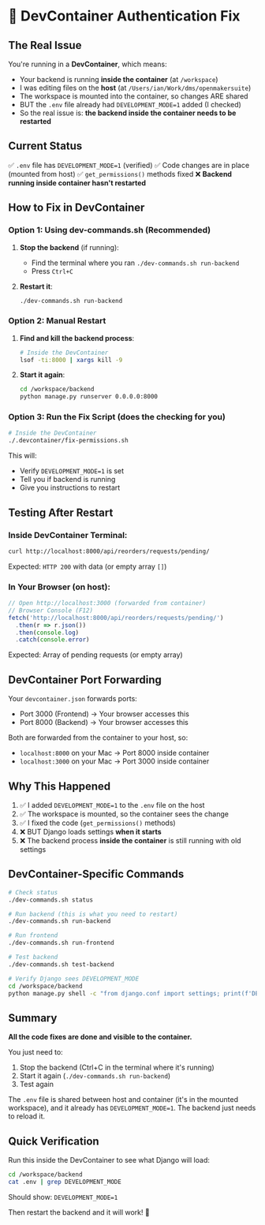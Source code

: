 # 🐳 DevContainer Authentication Fix

## The Real Issue

You're running in a **DevContainer**, which means:
- Your backend is running **inside the container** (at `/workspace`)
- I was editing files on the **host** (at `/Users/ian/Work/dms/openmakersuite`)
- The workspace is mounted into the container, so changes ARE shared
- BUT the `.env` file already had `DEVELOPMENT_MODE=1` added (I checked)
- So the real issue is: **the backend inside the container needs to be restarted**

## Current Status

✅ `.env` file has `DEVELOPMENT_MODE=1` (verified)
✅ Code changes are in place (mounted from host)
✅ `get_permissions()` methods fixed
❌ **Backend running inside container hasn't restarted**

## How to Fix in DevContainer

### Option 1: Using dev-commands.sh (Recommended)

1. **Stop the backend** (if running):
   - Find the terminal where you ran `./dev-commands.sh run-backend`
   - Press `Ctrl+C`

2. **Restart it**:
   ```bash
   ./dev-commands.sh run-backend
   ```

### Option 2: Manual Restart

1. **Find and kill the backend process**:
   ```bash
   # Inside the DevContainer
   lsof -ti:8000 | xargs kill -9
   ```

2. **Start it again**:
   ```bash
   cd /workspace/backend
   python manage.py runserver 0.0.0.0:8000
   ```

### Option 3: Run the Fix Script (does the checking for you)

```bash
# Inside the DevContainer
./.devcontainer/fix-permissions.sh
```

This will:
- Verify `DEVELOPMENT_MODE=1` is set
- Tell you if backend is running
- Give you instructions to restart

## Testing After Restart

### Inside DevContainer Terminal:
```bash
curl http://localhost:8000/api/reorders/requests/pending/
```

Expected: `HTTP 200` with data (or empty array `[]`)

### In Your Browser (on host):
```javascript
// Open http://localhost:3000 (forwarded from container)
// Browser Console (F12)
fetch('http://localhost:8000/api/reorders/requests/pending/')
  .then(r => r.json())
  .then(console.log)
  .catch(console.error)
```

Expected: Array of pending requests (or empty array)

## DevContainer Port Forwarding

Your `devcontainer.json` forwards ports:
- Port 3000 (Frontend) → Your browser accesses this
- Port 8000 (Backend) → Your browser accesses this

Both are forwarded from the container to your host, so:
- `localhost:8000` on your Mac → Port 8000 inside container
- `localhost:3000` on your Mac → Port 3000 inside container

## Why This Happened

1. ✅ I added `DEVELOPMENT_MODE=1` to the `.env` file on the host
2. ✅ The workspace is mounted, so the container sees the change
3. ✅ I fixed the code (`get_permissions()` methods)
4. ❌ BUT Django loads settings **when it starts**
5. ❌ The backend process **inside the container** is still running with old settings

## DevContainer-Specific Commands

```bash
# Check status
./dev-commands.sh status

# Run backend (this is what you need to restart)
./dev-commands.sh run-backend

# Run frontend
./dev-commands.sh run-frontend

# Test backend
./dev-commands.sh test-backend

# Verify Django sees DEVELOPMENT_MODE
cd /workspace/backend
python manage.py shell -c "from django.conf import settings; print(f'DEVELOPMENT_MODE={settings.DEVELOPMENT_MODE}')"
```

## Summary

**All the code fixes are done and visible to the container.**

You just need to:
1. Stop the backend (Ctrl+C in the terminal where it's running)
2. Start it again (`./dev-commands.sh run-backend`)
3. Test again

The `.env` file is shared between host and container (it's in the mounted workspace), and it already has `DEVELOPMENT_MODE=1`. The backend just needs to reload it.

## Quick Verification

Run this inside the DevContainer to see what Django will load:
```bash
cd /workspace/backend
cat .env | grep DEVELOPMENT_MODE
```

Should show: `DEVELOPMENT_MODE=1`

Then restart the backend and it will work! 🎉


